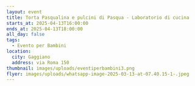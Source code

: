 ```yaml
---
layout: event
title: Torta Pasqualina e pulcini di Pasqua - Laboratorio di cucina
starts_at: 2025-04-13T16:00:00
ends_at: 2025-04-13T18:00:00
all_day: false
tags:
  - Evento per Bambini
location:
  city: Gaggiano
  address: via Roma 150
thumbnail: images/uploads/eventiperbambini3.png
flyer: images/uploads/whatsapp-image-2025-03-13-at-07.40.15-1-.jpeg
---
```

